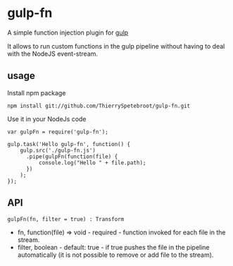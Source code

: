 # gulp-fn
A simple function injection plugin for [gulp](http://gulpjs.com/)

It allows to run custom functions in the gulp pipeline without having to deal with the NodeJS event-stream.

## usage
Install npm package

    npm install git://github.com/ThierrySpetebroot/gulp-fn.git

Use it in your NodeJs code

    var gulpFn = require('gulp-fn');

    gulp.task('Hello gulp-fn', function() {
        gulp.src('./gulp-fn.js')
          .pipe(gulpFn(function(file) {
              console.log("Hello " + file.path);
          })
        );
    });

## API
    gulpFn(fn, filter = true) : Transform

- fn, function(file) => void - required - function invoked for each file in the stream.
- filter, boolean - default: true - if true pushes the file in the pipeline automatically (it is not possible to remove or add file to the stream).

